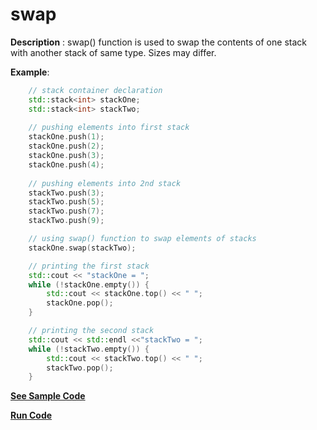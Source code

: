 # swap

**Description** : swap() function is used to swap the contents of one stack with another stack of same type. Sizes may differ.

**Example**:
```cpp
    // stack container declaration 
	std::stack<int> stackOne; 
	std::stack<int> stackTwo; 
	
	// pushing elements into first stack 
	stackOne.push(1); 
	stackOne.push(2); 
	stackOne.push(3); 
	stackOne.push(4); 
	
	// pushing elements into 2nd stack 
	stackTwo.push(3); 
	stackTwo.push(5); 
	stackTwo.push(7); 
	stackTwo.push(9); 

	// using swap() function to swap elements of stacks 
	stackOne.swap(stackTwo); 

	// printing the first stack 
	std::cout << "stackOne = "; 
	while (!stackOne.empty()) { 
		std::cout << stackOne.top() << " "; 
		stackOne.pop(); 
	} 

	// printing the second stack 
	std::cout << std::endl <<"stackTwo = "; 
	while (!stackTwo.empty()) { 
		std::cout << stackTwo.top() << " "; 
		stackTwo.pop(); 
	} 
```
**[See Sample Code](../snippets/stack/swap.cpp)**

**[Run Code](https://rextester.com/VYG27335)**

